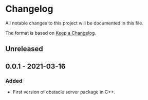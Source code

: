 # Changelog
All notable changes to this project will be documented in this file.

The format is based on [Keep a Changelog](http://keepachangelog.com/).

## Unreleased

## 0.0.1 - 2021-03-16
### Added
- First version of obstacle server package in C++.
